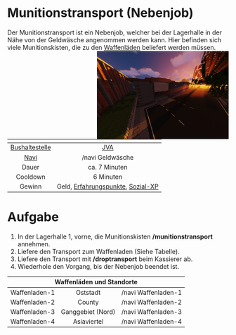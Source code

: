 # Munitionstransport (Nebenjob)
Der Munitionstransport ist ein Nebenjob, welcher bei der Lagerhalle in der Nähe von der Geldwäsche angenommen werden kann. Hier befinden sich viele Munitionskisten, die zu den [Waffenläden](../../pages/biz/waffendladen.md) beliefert werden müssen. <img align="right" width="300" eight="150" src="../../../assets/image/nebenjobs/Munitionstransport.png">

| <!-- --> | <!-- --> |
| :-: | :-: |
| [Bushaltestelle](../../pages/öpnv/bus.md) | [JVA](../../pages/orte/jva.md) |
| [Navi](../../pages/allgemein/navigation.md) | /navi Geldwäsche |
| Dauer | ca. 7 Minuten |
| Cooldown | 6 Minuten |
| Gewinn | Geld, [Erfahrungspunkte](../../pages/allgemein/level.md), [Sozial-XP](../../pages/skills/social.md) |

# Aufgabe
1. In der Lagerhalle 1, vorne, die Munitionskisten **/munitionstransport** annehmen.
2. Liefere den Transport zum Waffenladen (Siehe Tabelle).
3. Liefere den Transport mit **/droptransport** beim Kassierer ab.
4. Wiederhole den Vorgang, bis der Nebenjob beendet ist.

<table>
  <thead>
    <tr>
      <th colspan=3 align="center"> Waffenläden und Standorte</th>
    </tr>
  </thead>
  <tbody>
    <tr>
      <td align="center"> Waffenladen-1 </td>
      <td align="center"> Oststadt </td>
      <td align="center"> /navi Waffenladen-1 </td>
    </tr>
    <tr>
      <td align="center"> Waffenladen-2 </td>
      <td align="center"> County </td>
       <td align="center"> /navi Waffenladen-2 </td>
    </tr>
     <tr>
      <td align="center"> Waffenladen-3 </td>
      <td align="center"> Ganggebiet (Nord) </td>
        <td align="center"> /navi Waffenladen-3 </td>
    </tr>
     <tr>
      <td align="center"> Waffenladen-4 </td>
      <td align="center"> Asiaviertel </td>
        <td align="center"> /navi Waffenladen-4 </td>
    </tr>
  </tbody>
</table>
